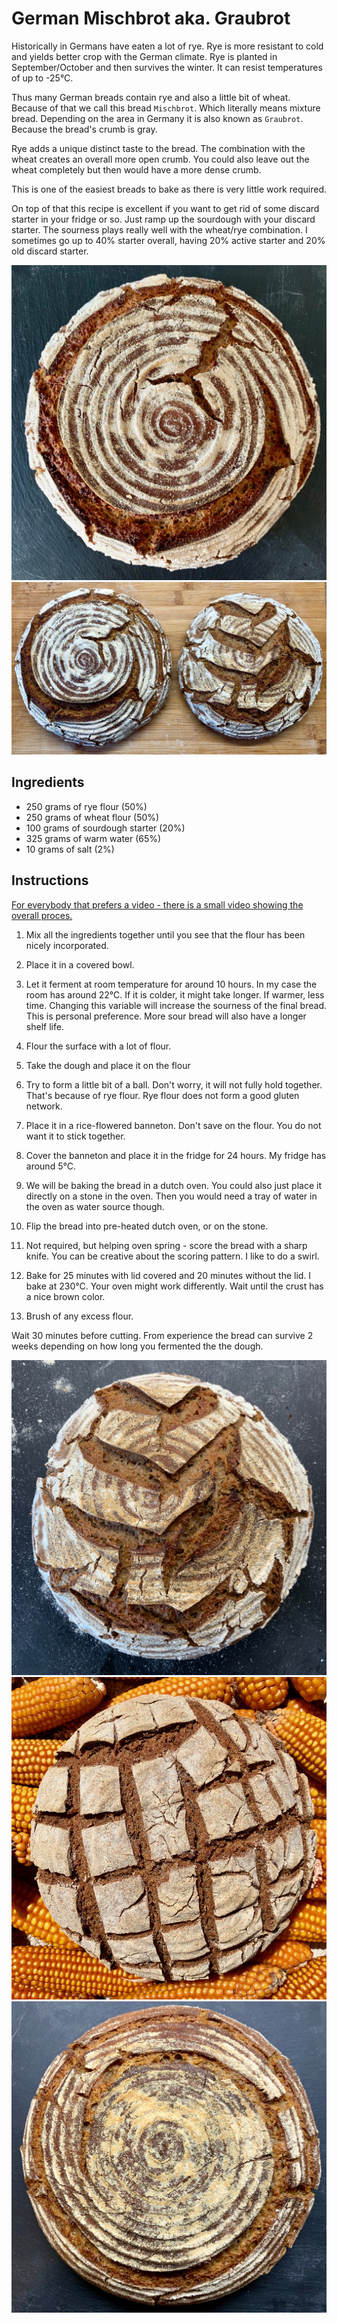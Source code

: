 # German Mischbrot aka. Graubrot

Historically in Germans have eaten a lot of rye. Rye is more resistant to cold
and yields better crop with the German climate. Rye is planted in September/October
and then survives the winter. It can resist temperatures of up to -25°C.

Thus many German breads contain rye and also a little bit of wheat. Because
of that we call this bread `Mischbrot`. Which literally means mixture bread.
Depending on the area in Germany it is also known as `Graubrot`. Because the bread's crumb
is gray.

Rye adds a unique distinct taste to the bread. The combination with the wheat creates
an overall more open crumb. You could also leave out the wheat completely
but then would have a more dense crumb.

This is one of the easiest breads to bake as there is very little work required.

On top of that this recipe is excellent if you want to get rid of some discard
starter in your fridge or so. Just ramp up the sourdough with your discard starter.
The sourness plays really well with the wheat/rye combination. I sometimes go up
to 40% starter overall, having 20% active starter and 20% old discard starter.

![Picture of Mischbrot](../../images/mischbrot-1.jpg)
![Picture of 2 different scoring techniques](../../images/mischbrot-2.jpg)


## Ingredients
* 250 grams of rye flour (50%)
* 250 grams of wheat flour (50%)
* 100 grams of sourdough starter (20%)
* 325 grams of warm water (65%)
* 10 grams of salt (2%)

## Instructions
[For everybody that prefers a video - there is a small video showing the overall proces.](https://youtu.be/l9g4AI_z3uY)

1. Mix all the ingredients together until you see that the flour has been nicely incorporated.

2. Place it in a covered bowl.

3. Let it ferment at room temperature for around 10 hours. In my case
the room has around 22°C. If it is colder, it might take longer.
If warmer, less time. Changing this variable will increase the sourness of the
final bread. This is personal preference. More sour bread will also have a
longer shelf life.

4. Flour the surface with a lot of flour.

5. Take the dough and place it on the flour

6. Try to form a little bit of a ball. Don't worry, it will not fully hold
together. That's because of rye flour. Rye flour does not form a good gluten
network.

7. Place it in a rice-flowered banneton. Don't save on the flour. You do not
   want it to stick together.

8. Cover the banneton and place it in the fridge for 24 hours. My fridge has
   around 5°C.

9. We will be baking the bread in a dutch oven. You could also just place it
directly on a stone in the oven. Then you would need a tray of water in the
oven as water source though.

10. Flip the bread into pre-heated dutch oven, or on the stone.

11. Not required, but helping oven spring - score the bread with a sharp knife.
You can be creative about the scoring pattern. I like to do a swirl.

12. Bake for 25 minutes with lid covered and 20 minutes without the lid.
I bake at 230°C. Your oven might work differently. Wait until the crust has a
nice brown color.

13. Brush of any excess flour.

Wait 30 minutes before cutting. From experience the bread can survive 2 weeks
depending on how long you fermented the the dough.

![Picture of Mischbrot](../../images/mischbrot-3.jpg)
![Picture of Mischbrot](../../images/mischbrot-4.jpg)
![Picture of Mischbrot](../../images/mischbrot-5.jpg)
